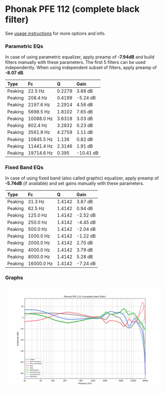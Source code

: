 # Phonak PFE 112 (complete black filter)
See [usage instructions](https://github.com/jaakkopasanen/AutoEq#usage) for more options and info.

### Parametric EQs
In case of using parametric equalizer, apply preamp of **-7.94dB** and build filters manually
with these parameters. The first 5 filters can be used independently.
When using independent subset of filters, apply preamp of **-8.07 dB**.

| Type    | Fc         |      Q | Gain      |
|:--------|:-----------|:-------|:----------|
| Peaking | 22.5 Hz    | 0.2279 | 3.88 dB   |
| Peaking | 208.4 Hz   | 0.4199 | -5.24 dB  |
| Peaking | 2197.6 Hz  | 2.2914 | 4.56 dB   |
| Peaking | 5698.5 Hz  | 1.8102 | 7.65 dB   |
| Peaking | 10088.0 Hz | 3.6318 | 3.03 dB   |
| Peaking | 802.4 Hz   | 3.2832 | 0.23 dB   |
| Peaking | 3561.9 Hz  | 4.2759 | 1.11 dB   |
| Peaking | 10845.5 Hz | 1.136  | 0.82 dB   |
| Peaking | 11441.4 Hz | 2.3146 | 1.91 dB   |
| Peaking | 19714.6 Hz | 0.395  | -10.41 dB |

### Fixed Band EQs
In case of using fixed band (also called graphic) equalizer, apply preamp of **-5.74dB**
(if available) and set gains manually with these parameters.

| Type    | Fc         |      Q | Gain     |
|:--------|:-----------|:-------|:---------|
| Peaking | 31.3 Hz    | 1.4142 | 3.87 dB  |
| Peaking | 62.5 Hz    | 1.4142 | 0.94 dB  |
| Peaking | 125.0 Hz   | 1.4142 | -2.52 dB |
| Peaking | 250.0 Hz   | 1.4142 | -4.45 dB |
| Peaking | 500.0 Hz   | 1.4142 | -2.04 dB |
| Peaking | 1000.0 Hz  | 1.4142 | -1.22 dB |
| Peaking | 2000.0 Hz  | 1.4142 | 2.70 dB  |
| Peaking | 4000.0 Hz  | 1.4142 | 3.79 dB  |
| Peaking | 8000.0 Hz  | 1.4142 | 5.28 dB  |
| Peaking | 16000.0 Hz | 1.4142 | -7.24 dB |

### Graphs
![](./Phonak%20PFE%20112%20(complete%20black%20filter).png)